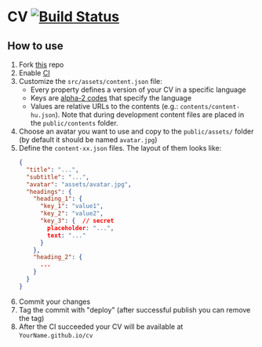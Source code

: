 # CV [![Build Status](https://travis-ci.org/Sholtee/cv.svg?branch=master)](https://travis-ci.org/Sholtee/cv)

## How to use
1. Fork [this](https://github.com/sholtee/cv.git ) repo
2. Enable [CI](https://travis-ci.com )
3. Customize the `src/assets/content.json` file:
    - Every property defines a version of your CV in a specific language
    - Keys are [alpha-2 codes](https://www.iso.org/obp/ui/#search ) that specify the language
    - Values are relative URLs to the contents (e.g.: `contents/content-hu.json`). Note that during development content files are placed in the `public/contents` folder.  
4. Choose an avatar you want to use and copy to the `public/assets/` folder (by default it should be named `avatar.jpg`)
5. Define the `content-xx.json` files. The layout of them looks like:
    ```json
    {
      "title": "...",
      "subtitle": "...",
      "avatar": "assets/avatar.jpg",
      "headings": {
        "heading_1": {
          "key_1": "value1",
          "key_2": "value2",
          "key_3": {  // secret
            placeholder: "...",
            text: "..."
          } 
        },
        "heading_2": {
          ...
        }
      }
    }
    ```
6. Commit your changes
7. Tag the commit with "deploy" (after successful publish you can remove the tag)
8. After the CI succeeded your CV will be available at `YourName.github.io/cv`